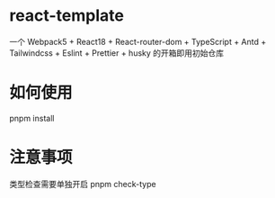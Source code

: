 # react-template

一个 Webpack5 + React18 + React-router-dom + TypeScript + Antd + Tailwindcss + Eslint + Prettier + husky 的开箱即用初始仓库

# 如何使用

pnpm install

# 注意事项

类型检查需要单独开启 pnpm check-type
